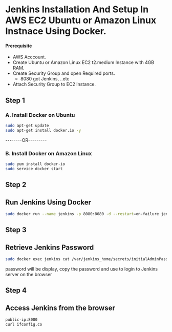 
# Jenkins Installation And Setup In AWS EC2 Ubuntu or Amazon Linux Instnace Using Docker.

#### Prerequisite
 + AWS Acccount.
 + Create Ubuntu or Amazon Linux EC2 t2.medium Instance with 4GB RAM.
 + Create Security Group and open Required ports.
    + 8080 got Jenkins, ..etc
 + Attach Security Group to EC2 Instance.


## Step 1
### A. Install Docker on Ubuntu
``` sh
sudo apt-get update
sudo apt-get install docker.io -y
```
--------OR---------

### B. Install Docker on Amazon Linux
``` sh
sudo yum install docker-io
sudo service docker start
```

## Step 2
## Run Jenkins Using Docker
``` sh
sudo docker run --name jenkins -p 8080:8080 -d --restart=on-failure jenkins/jenkins:lts-jdk11
```


## Step 3
## Retrieve Jenkins Password
``` sh
sudo docker exec jenkins cat /var/jenkins_home/secrets/initialAdminPassword
```
password will be display, copy the password and use to login to Jenkins server on the browser




## Step 4 
## Access Jenkins from the browser
```sh
public-ip:8080
curl ifconfig.co 
```
